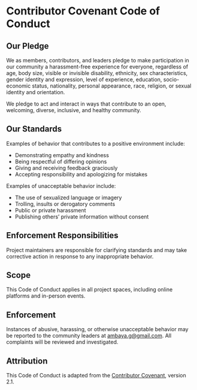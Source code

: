 # Contributor Covenant Code of Conduct

## Our Pledge

We as members, contributors, and leaders pledge to make participation in our community a harassment-free experience for everyone, regardless of age, body size, visible or invisible disability, ethnicity, sex characteristics, gender identity and expression, level of experience, education, socio-economic status, nationality, personal appearance, race, religion, or sexual identity and orientation.

We pledge to act and interact in ways that contribute to an open, welcoming, diverse, inclusive, and healthy community.

## Our Standards

Examples of behavior that contributes to a positive environment include:

- Demonstrating empathy and kindness
- Being respectful of differing opinions
- Giving and receiving feedback graciously
- Accepting responsibility and apologizing for mistakes

Examples of unacceptable behavior include:

- The use of sexualized language or imagery
- Trolling, insults or derogatory comments
- Public or private harassment
- Publishing others’ private information without consent

## Enforcement Responsibilities

Project maintainers are responsible for clarifying standards and may take corrective action in response to any inappropriate behavior.

## Scope

This Code of Conduct applies in all project spaces, including online platforms and in-person events.

## Enforcement

Instances of abusive, harassing, or otherwise unacceptable behavior may be reported to the community leaders at ambaya.g@gmail.com. All complaints will be reviewed and investigated.

## Attribution

This Code of Conduct is adapted from the [Contributor Covenant](https://www.contributor-covenant.org), version 2.1.
